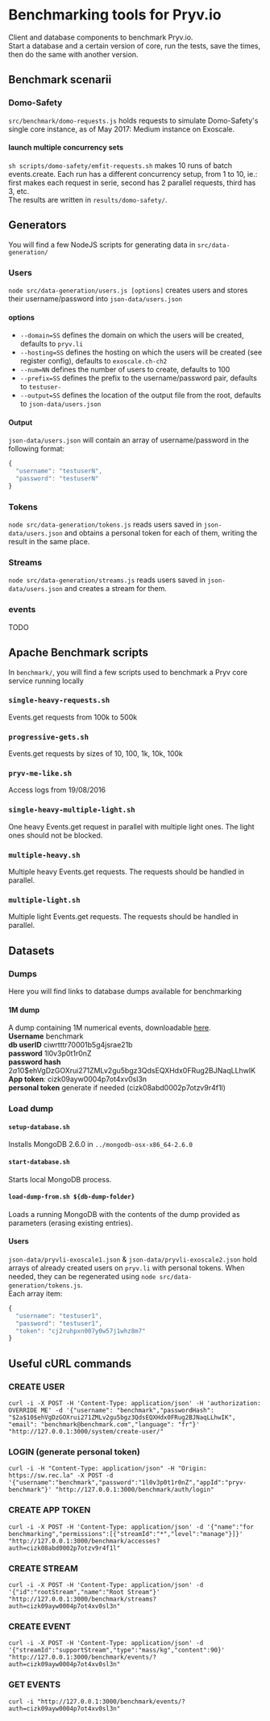 # Benchmarking tools for Pryv.io

Client and database components to benchmark Pryv.io.  
Start a database and a certain version of core, run the tests, save the times, then do the same with another version.

## Benchmark scenarii

### Domo-Safety

`src/benchmark/domo-requests.js` holds requests to simulate Domo-Safety's single core instance, as of May 2017: Medium instance on Exoscale.

#### launch multiple concurrency sets

`sh scripts/domo-safety/emfit-requests.sh` makes 10 runs of batch events.create. Each run has a different concurrency setup, from 1 to 10, ie.: first makes each request in serie, second has 2 parallel requests, third has 3, etc.  
The results are written in `results/domo-safety/`.

## Generators

You will find a few NodeJS scripts for generating data in `src/data-generation/`


### Users

`node src/data-generation/users.js [options]` creates users and stores their username/password into `json-data/users.json`

#### options

- `--domain=SS` defines the domain on which the users will be created, defaults to `pryv.li`
- `--hosting=SS` defines the hosting on which the users will be created (see register config), defaults to `exoscale.ch-ch2`
- `--num=NN` defines the number of users to create, defaults to 100
- `--prefix=SS` defines the prefix to the username/password pair, defaults to `testuser-`
- `--output=SS` defines the location of the output file from the root, defaults to `json-data/users.json`

#### Output

`json-data/users.json` will contain an array of username/password in the following format:
```javascript
{
  "username": "testuserN",
  "password": "testuserN"
}
```


### Tokens

`node src/data-generation/tokens.js` reads users saved in `json-data/users.json` and obtains a personal token for each of them, writing the result in the same place.

### Streams

`node src/data-generation/streams.js` reads users saved in `json-data/users.json` and creates a stream for them.


### events

TODO

## Apache Benchmark scripts

In `benchmark/`, you will find a few scripts used to benchmark a Pryv core service running locally


### `single-heavy-requests.sh`

Events.get requests from 100k to 500k


### `progressive-gets.sh`

Events.get requests by sizes of 10, 100, 1k, 10k, 100k


### `pryv-me-like.sh`

Access logs from 19/08/2016


### `single-heavy-multiple-light.sh`

One heavy Events.get request in parallel with multiple light ones. The light ones should not be blocked.


### `multiple-heavy.sh`

Multiple heavy Events.get requests. The requests should be handled in parallel.


### `multiple-light.sh`

Multiple light Events.get requests. The requests should be handled in parallel.


## Datasets

### Dumps

Here you will find links to database dumps available for benchmarking


#### 1M dump

A dump containing 1M numerical events, downloadable [here](https://drive.google.com/open?id=0B6hiVSUep65USi16cnRSZTQ2bFU).  
**Username** benchmark  
**db userID** ciwrtttr70001b5g4jsrae21b  
**password** 1l0v3p0t1r0nZ  
**password hash** $2a$10$ehVgDzGOXrui271ZMLv2gu5bgz3QdsEQXHdx0FRug2BJNaqLLhwIK  
**App token**: cizk09ayw0004p7ot4xv0sl3n  
**personal token** generate if needed (cizk08abd0002p7otzv9r4f1l)


### Load dump

#### `setup-database.sh`

Installs MongoDB 2.6.0 in `../mongodb-osx-x86_64-2.6.0`


#### `start-database.sh`

Starts local MongoDB process.


#### `load-dump-from.sh ${db-dump-folder}`

Loads a running MongoDB with the contents of the dump provided as parameters (erasing existing entries).
  
  
#### Users

`json-data/pryvli-exoscale1.json` & `json-data/pryvli-exoscale2.json` hold arrays of already created users on `pryv.li` with personal tokens. When needed, they can be regenerated using `node src/data-generation/tokens.js`.  
Each array item:  
```javascript
{
  "username": "testuser1",
  "password": "testuser1",
  "token": "cj2ruhpxn007y0w57j1whz8m7"
}
```


## Useful cURL commands

### CREATE USER

`curl -i -X POST -H 'Content-Type: application/json' -H 'authorization: OVERRIDE ME' -d '{"username": "benchmark","passwordHash": "$2a$10$ehVgDzGOXrui271ZMLv2gu5bgz3QdsEQXHdx0FRug2BJNaqLLhwIK", "email": "benchmark@benchmark.com","language": "fr"}' "http://127.0.0.1:3000/system/create-user/"`


### LOGIN (generate personal token)

`curl -i -H "Content-Type: application/json" -H "Origin: https://sw.rec.la" -X POST -d '{"username":"benchmark","password":"1l0v3p0t1r0nZ","appId":"pryv-benchmark"}' "http://127.0.0.1:3000/benchmark/auth/login"`


### CREATE APP TOKEN

`curl -i -X POST -H 'Content-Type: application/json' -d '{"name":"for benchmarking","permissions":[{"streamId":"*","level":"manage"}]}' "http://127.0.0.1:3000/benchmark/accesses?auth=cizk08abd0002p7otzv9r4f1l"`


### CREATE STREAM

`curl -i -X POST -H 'Content-Type: application/json' -d '{"id":"rootStream","name":"Root Stream"}' "http://127.0.0.1:3000/benchmark/streams?auth=cizk09ayw0004p7ot4xv0sl3n"`


### CREATE EVENT

`curl -i -X POST -H 'Content-Type: application/json' -d '{"streamId":"supportStream","type":"mass/kg","content":90}' "http://127.0.0.1:3000/benchmark/events/?auth=cizk09ayw0004p7ot4xv0sl3n"`


### GET EVENTS

`curl -i "http://127.0.0.1:3000/benchmark/events/?auth=cizk09ayw0004p7ot4xv0sl3n"`

